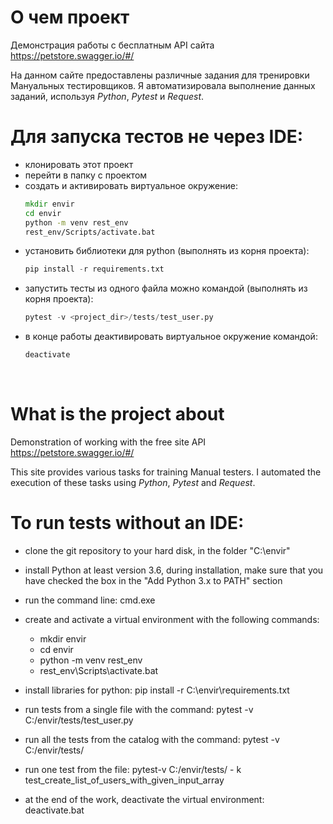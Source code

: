 # О чем проект
Демонстрация работы с бесплатным API сайта https://petstore.swagger.io/#/

На данном сайте предоставлены различные задания для тренировки Мануальных тестировщиков.
Я автоматизировала выполнение данных заданий, используя *Python*, *Pytest* и *Request*.

# Для запуска тестов не через IDE: 
- клонировать этот проект
- перейти в папку с проектом
- создать и активировать виртуальное окружение:
  ```cmd 
  mkdir envir
  cd envir
  python -m venv rest_env
  rest_env/Scripts/activate.bat
  ```
- установить библиотеки для python (выполнять из корня проекта):
  ```python 
  pip install -r requirements.txt
- запустить тесты из одного файла можно командой (выполнять из корня проекта):
  ```python   
  pytest -v <project_dir>/tests/test_user.py 
  ```
- в конце работы деактивировать виртуальное окружение командой: 
  ```cmd
  deactivate
  ```

<br>


# What is the project about
Demonstration of working with the free site API https://petstore.swagger.io/#/

This site provides various tasks for training Manual testers.
I automated the execution of these tasks using *Python*, *Pytest* and *Request*.

# To run tests without an IDE:
- clone the git repository to your hard disk, in the folder "C:\envir"
- install Python at least version 3.6, during installation, make sure that you have checked the box in the "Add Python 3.x to PATH" section
- run the command line: cmd.exe
- create and activate a virtual environment with the following commands:
  - mkdir envir
  - cd envir
  - python -m venv rest_env
  - rest_env\Scripts\activate.bat

- install libraries for python: pip install -r C:\envir\requirements.txt
- run tests from a single file with the command: pytest -v C:/envir/tests/test_user.py
- run all the tests from the catalog with the command: pytest -v C:/envir/tests/
- run one test from the file: pytest-v C:/envir/tests/ - k test_create_list_of_users_with_given_input_array
- at the end of the work, deactivate the virtual environment: deactivate.bat
